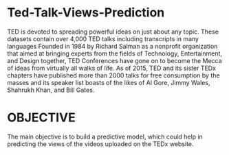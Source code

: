 # Ted-Talk-Views-Prediction
TED is devoted to spreading powerful ideas on just about any topic. These datasets contain over 4,000 TED talks including transcripts in many languages Founded in 1984 by Richard Salman as a nonprofit organization that aimed at bringing experts from the fields of Technology, Entertainment, and Design together, TED Conferences have gone on to become the Mecca of ideas from virtually all walks of life. As of 2015, TED and its sister TEDx chapters have published more than 2000 talks for free consumption by the masses and its speaker list boasts of the likes of Al Gore, Jimmy Wales, Shahrukh Khan, and Bill Gates.
# OBJECTIVE
The main objective is to build a predictive model, which could help in predicting the views of the videos uploaded on the TEDx website.
